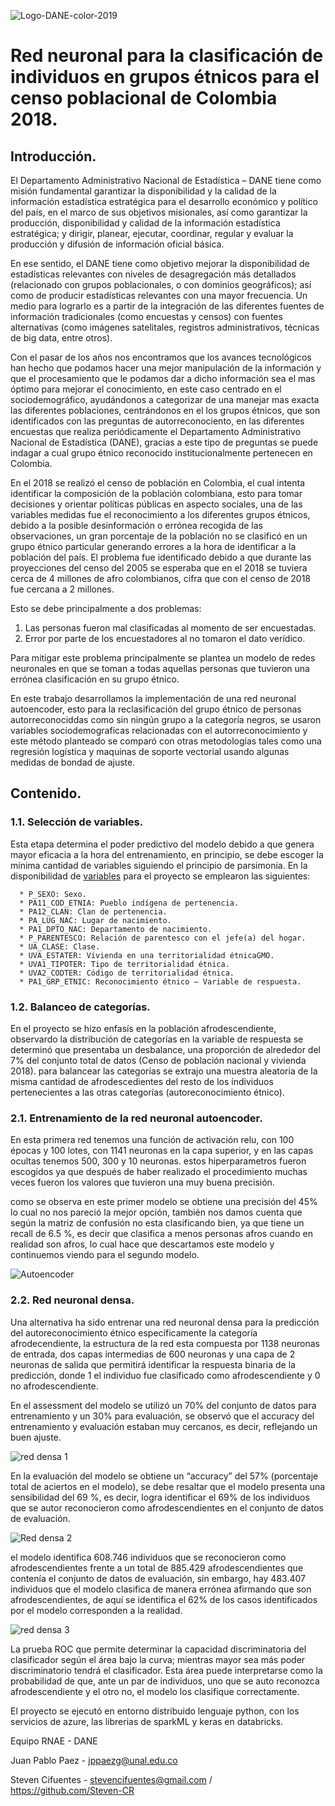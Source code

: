 ![Logo-DANE-color-2019](https://user-images.githubusercontent.com/78028496/146801129-8f1da309-063e-4071-b12e-4e876c41fb59.jpg)


# Red neuronal para la clasificación de individuos en grupos étnicos para el censo poblacional de Colombia 2018.

## Introducción.

El Departamento Administrativo Nacional de Estadística – DANE tiene como misión fundamental garantizar la disponibilidad y la calidad de la información estadística estratégica para el desarrollo económico y político del país, en el marco de sus objetivos misionales, así como garantizar la producción, disponibilidad y calidad de la información estadística estratégica; y dirigir, planear, ejecutar, coordinar, regular y evaluar la producción y difusión de información oficial básica.

En ese sentido, el DANE tiene como objetivo mejorar la disponibilidad de estadísticas relevantes con niveles de desagregación más detallados (relacionado con grupos poblacionales, o con dominios geográficos); así como de producir estadísticas relevantes con una mayor frecuencia. Un medio para lograrlo es a partir de la integración de las diferentes fuentes de información tradicionales (como encuestas y censos) con fuentes alternativas (como imágenes satelitales, registros administrativos, técnicas de big data, entre otros).

Con el pasar de los años nos encontramos que los avances tecnológicos han hecho que podamos hacer una mejor manipulación de la información y que el procesamiento que le podamos dar a dicho información sea el mas óptimo para mejorar el conocimiento, en este caso centrado en el sociodemográfico, ayudándonos a categorizar de una manejar mas exacta las diferentes poblaciones, centrándonos en el los grupos étnicos, que son identificados con las preguntas de autorreconociento, en las diferentes encuestas que realiza periódicamente el Departamento Administrativo Nacional de Estadística (DANE), gracias a este tipo de preguntas se puede indagar a cual grupo étnico reconocido institucionalmente pertenecen en Colombia. 

En el 2018 se realizó el censo de población en Colombia, el cual intenta identificar la composición de la población colombiana, esto para tomar decisiones y orientar políticas públicas en aspecto sociales, una de las variables medidas fue el reconocimiento a los diferentes grupos étnicos, debido a la posible desinformación o errónea recogida de las observaciones, un gran porcentaje de la población no se clasificó en un grupo étnico particular generando errores a la hora de identificar a la población del país. El problema fue identificado debido a que durante las proyecciones del censo del 2005 se esperaba que en el 2018 se tuviera cerca de 4 millones de afro colombianos, cifra que con el censo de 2018 fue cercana a 2 millones.

Esto se debe principalmente a dos problemas:
1. Las personas fueron mal clasificadas al momento de ser encuestadas.
2. Error por parte de los encuestadores al no tomaron el dato verídico.

Para mitigar este problema principalmente se plantea un modelo de redes neuronales en que se toman a todas aquellas personas que tuvieron una errónea clasificación en su grupo étnico.

En este trabajo desarrollamos la implementación de una red neuronal autoencoder, esto para la reclasificación del grupo étnico de personas autorreconociddas como sin ningún grupo a la categoría negros, se usaron variables sociodemograficas relacionadas con el autorreconocimiento y este método planteado se comparó con otras metodologías tales como una regresión logística y maquinas de soporte vectorial usando algunas medidas de bondad de ajuste.

## Contenido.

  ### 1.1. Selección de variables.
  Esta etapa determina el poder predictivo del modelo debido a que genera mayor eficacia a la hora del entrenamiento, en principio, se debe escoger la mínima cantidad de  variables siguiendo el principio de parsimonia.  En la disponibilidad de [variables](https://github.com/sandboxDANE/Clasific_grupos_etnicos_afro/issues/10#issue-1086090693) para el proyecto se emplearon las siguientes:
  
      * P_SEXO: Sexo.
      * PA11_COD_ETNIA: Pueblo indígena de pertenencia.
      * PA12_CLAN: Clan de pertenencia.
      * PA_LUG_NAC: Lugar de nacimiento.
      * PA1_DPTO_NAC: Departamento de nacimiento.
      * P_PARENTESCO: Relación de parentesco con el jefe(a) del hogar.
      * UA_CLASE: Clase.
      * UVA_ESTATER: Vivienda en una territorialidad étnicaGMO.
      * UVA1_TIPOTER: Tipo de territorialidad étnica.
      * UVA2_CODTER: Código de territorialidad étnica.
      * PA1_GRP_ETNIC: Reconocimiento étnico – Variable de respuesta.
      
   ### 1.2. Balanceo de categorías.
   En el proyecto se hizo enfasís en la población afrodescendiente, observardo la distribución de categorías en la variable de respuesta se determinó que presentaba un           desbalance, una proporción de alrededor del 7% del conjunto total de datos (Censo de población nacional y vivienda 2018).  para balancear las categorías se extrajo una muestra aleatoria de la misma cantidad de afrodescedientes del resto de los índividuos pertenecientes a las otras categorías (autoreconocimiento étnico).
   
   ### 2.1. Entrenamiento de la red neuronal autoencoder. 
   En esta primera red tenemos una función de activación relu, con 100 épocas y 100 lotes, con 1141 neuronas en la capa superior, y en las capas ocultas tenemos 500, 300 y 10 neuronas. estos hiperparametros fueron escogidos ya que después de haber realizado el procedimiento muchas veces fueron los valores que tuvieron una muy buena precisión.

  como se observa en este primer modelo se obtiene una precisión del 45% lo cual no nos pareció la mejor opción, también nos damos cuenta que según la matriz de confusión no esta clasificando bien, ya que tiene un recall de 6.5 %, es decir que clasifica a menos personas afros cuando en realidad son afros, lo cual hace que descartamos este modelo y continuemos viendo para el segundo modelo.
  
![Autoencoder](https://user-images.githubusercontent.com/78028496/146802129-b661592c-0fa7-4507-8f4a-119fae5037fa.png)

### 2.2. Red neuronal densa.
Una alternativa ha sido entrenar una red neuronal densa para la predicción del autoreconocimiento étnico específicamente la categoría afrodecendiente, la estructura de la red esta compuesta por 1138 neuronas de entrada, dos capas intermedias de 600 neuronas y una capa de 2 neuronas de salida que permitirá identificar la respuesta binaria de la predicción, donde 1 el individuo fue clasificado como afrodescendiente y 0 no afrodescendiente.

En el assessment del modelo se utilizó un 70% del conjunto de datos para entrenamiento y un 30% para evaluación, se observó que el accuracy del entrenamiento y evaluación estaban muy cercanos, es decir, reflejando un buen ajuste.

![red densa 1](https://user-images.githubusercontent.com/78028496/146804503-6aa280a5-94d9-45ac-b147-e6f2697f7921.png)

En la evaluación del modelo se obtiene un “accuracy” del 57% (porcentaje total de aciertos en el modelo), se debe resaltar que el modelo presenta una sensibilidad del 69 %,
es decir, logra identificar el 69% de los individuos que se autor reconocieron como afrodescendientes en el conjunto de datos de evaluación.

![Red densa 2](https://user-images.githubusercontent.com/78028496/146804242-bb33e63a-a902-4105-b969-adc54de18bc2.png)

el modelo identifica 608.746 individuos que se reconocieron como afrodescendientes frente a un total de 885.429 afrodescendientes que contenía el conjunto de datos de evaluación, sin embargo, hay 483.407 individuos que el modelo clasifica de manera errónea afirmando que son afrodescendientes, de aquí se identifica el 62% de los casos identificados por el modelo corresponden a la realidad.

![red densa 3](https://user-images.githubusercontent.com/78028496/146804305-85f93d14-5545-4373-8e4e-1aedc92ae4db.png)
  
La prueba ROC que permite determinar la capacidad discriminatoria del clasificador según el área bajo la curva; mientras mayor sea más poder discriminatorio tendrá el clasificador. Esta área puede interpretarse como la probabilidad de que, ante un par de individuos, uno que se auto reconozca afrodescendiente y el otro no, el modelo los clasifique correctamente.

El proyecto se ejecutó en entorno distribuido lenguaje python, con los servicios de azure, las librerias de sparkML y keras en databricks.



Equipo RNAE - DANE

Juan Pablo Paez - jppaezg@unal.edu.co 

Steven Cifuentes - stevencifuentes@gmail.com / https://github.com/Steven-CR


  
  
  







